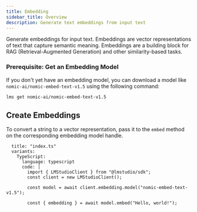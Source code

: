 ```yaml
---
title: Embedding
sidebar_title: Overview
description: Generate text embeddings from input text
---
```


Generate embeddings for input text. Embeddings are vector representations of text that capture semantic meaning. Embeddings are a building block for RAG (Retrieval-Augmented Generation) and other similarity-based tasks.

### Prerequisite: Get an Embedding Model

If you don't yet have an embedding model, you can download a model like `nomic-ai/nomic-embed-text-v1.5` using the following command:

```bash
lms get nomic-ai/nomic-embed-text-v1.5
```

## Create Embeddings

To convert a string to a vector representation, pass it to the `embed` method on the corresponding embedding model handle.

```lms_code_snippet
  title: "index.ts"
  variants:
    TypeScript:
      language: typescript
      code: |
        import { LMStudioClient } from "@lmstudio/sdk";
        const client = new LMStudioClient();

        const model = await client.embedding.model("nomic-embed-text-v1.5");

        const { embedding } = await model.embed("Hello, world!");
```
